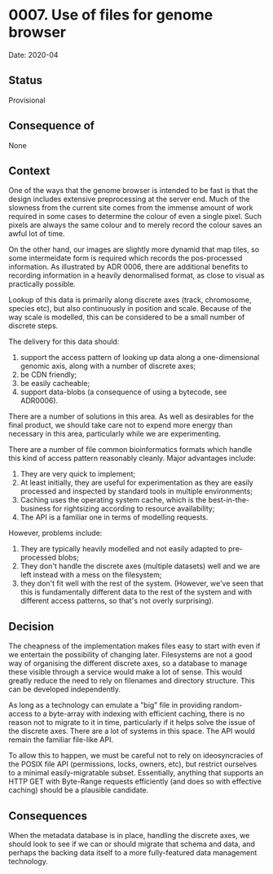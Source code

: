 # 0007. Use of files for genome browser

Date: 2020-04

## Status

Provisional

## Consequence of

None

## Context

One of the ways that the genome browser is intended to be fast is that the design includes extensive preprocessing at the server end. Much of the slowness from the current site comes from the immense amount of work required in some cases to determine the colour of even a single pixel. Such pixels are always the same colour and to merely record the colour saves an awful lot of time.

On the other hand, our images are slightly more dynamid that map tiles, so some intermeidate form is required which records the pos-processed information. As illustrated by ADR 0006, there are additional benefits to recording information in a heavily denormalised format, as close to visual as practically possible.

Lookup of this data is primarily along discrete axes (track, chromosome, species etc), but also continuously in position and scale. Because of the way scale is modelled, this can be considered to be a small number of discrete steps.

The delivery for this data should:

1. support the access pattern of looking up data along a one-dimensional genomic axis, along with a number of discrete axes;
2. be CDN friendly;
3. be easily cacheable;
4. support data-blobs (a consequence of using a bytecode, see ADR0006).

There are a number of solutions in this area. As well as desirables for the final product, we should take care not to expend more energy than necessary in this area, particularly while we are experimenting.

There are a number of file common bioinformatics formats which handle this kind of access pattern reasonably cleanly. Major advantages include:

1. They are very quick to implement;
2. At least initially, they are useful for experimentation as they are easily processed and inspected by standard tools in multiple environments;
3. Caching uses the operating system cache, which is the best-in-the-business for rightsizing according to resource availability;
4. The API is a familiar one in terms of modelling requests.

However, problems include:

1. They are typically heavily modelled and not easily adapted to pre-processed blobs;
2. They don't handle the discrete axes (multiple datasets) well and we are left instead with a mess on the filesystem;
3. they don't fit well with the rest of the system. (However, we've seen that this is fundamentally different data to the rest of the system and with different access patterns, so that's not overly surprising).

## Decision

The cheapness of the implementation makes files easy to start with even if we entertain the possibility of changing later. Filesystems are not a good way of organising the different discrete axes, so a database to manage these visible through a service would make a lot of sense. This would greatly reduce the need to rely on filenames and directory structure. This can be developed independently.

As long as a technology can emulate a "big" file in providing random-access to a byte-array with indexing with efficient caching, there is no reason not to migrate to it in time, particularly if it helps solve the issue of the discrete axes. There are a lot of systems in this space. The API would remain the familiar file-like API.

To allow this to happen, we must be careful not to rely on ideosyncracies of the POSIX file API (permissions, locks, owners, etc), but restrict ourselves to a minimal easily-migratable subset. Essentially, anything that supports an HTTP GET with Byte-Range requests efficiently (and does so with effective caching) should be a plausible candidate.


## Consequences

When the metadata database is in place, handling the discrete axes, we should look to see if we can or should migrate that schema and data, and perhaps the backing data itself to a more fully-featured data management technology.

